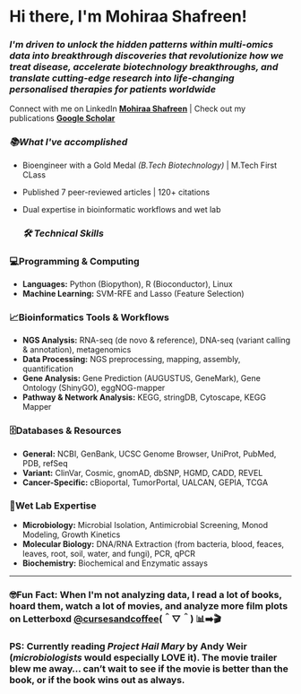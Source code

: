 # Hi there, I'm Mohiraa Shafreen! 
### *I'm driven to unlock the hidden patterns within multi-omics data into breakthrough discoveries that revolutionize how we treat disease, accelerate biotechnology breakthroughs, and translate cutting-edge research into life-changing personalised therapies for patients worldwide*
Connect with me on LinkedIn [**Mohiraa Shafreen**](https://www.linkedin.com/in/mohiraa-shafreen-95829921a) | Check out my publications [**Google Scholar**](https://scholar.google.com/citations?hl=en&user=0mf9Qd0AAAAJ)
  
### *📚What I've accomplished*
* Bioengineer with a Gold Medal _(B.Tech Biotechnology)_ | M.Tech First CLass
* Published 7 peer-reviewed articles | 120+ citations
* Dual expertise in bioinformatic workflows and wet lab

  ### *🛠 Technical Skills*

### **💻Programming & Computing**
* **Languages:** Python (Biopython), R (Bioconductor), Linux
* **Machine Learning:** SVM-RFE and Lasso (Feature Selection)
### **📈Bioinformatics Tools & Workflows**
* **NGS Analysis:** RNA-seq (de novo & reference), DNA-seq (variant calling & annotation), metagenomics
* **Data Processing:** NGS preprocessing, mapping, assembly, quantification
* **Gene Analysis:** Gene Prediction (AUGUSTUS, GeneMark), Gene Ontology (ShinyGO), eggNOG-mapper
* **Pathway & Network Analysis:** KEGG, stringDB, Cytoscape, KEGG Mapper
### **🗄️Databases & Resources**
* **General:** NCBI, GenBank, UCSC Genome Browser, UniProt, PubMed, PDB, refSeq
* **Variant:** ClinVar, Cosmic, gnomAD, dbSNP, HGMD, CADD, REVEL
* **Cancer-Specific:** cBioportal, TumorPortal, UALCAN, GEPIA, TCGA
### **🔬Wet Lab Expertise**
* **Microbiology:** Microbial Isolation, Antimicrobial Screening, Monod Modeling, Growth Kinetics
* **Molecular Biology:** DNA/RNA Extraction (from bacteria, blood, feaces, leaves, root, soil, water, and fungi), PCR, qPCR
* **Biochemistry:** Biochemical and Enzymatic assays
----
### **🤓Fun Fact:** When I'm not analyzing data, I read a lot of books, hoard them, watch a lot of movies, and analyze more film plots on Letterboxd [**@cursesandcoffee**](https://letterboxd.com/cursesandcoffee/)(＾▽＾)  📊➡️🎬
### PS: Currently reading _**Project Hail Mary**_ by Andy Weir (_microbiologists_ would especially LOVE it). The movie trailer blew me away… can’t wait to see if the movie is better than the book, or if the book wins out as always.
